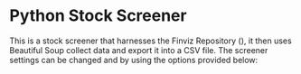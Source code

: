 # Python Stock Screener

This is a stock screener that harnesses the Finviz Repository (), it then uses Beautiful Soup collect data and export it into a CSV file.
The screener settings can be changed and by using the options provided below:



